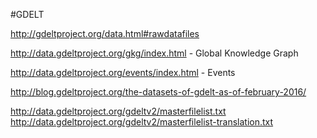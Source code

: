 #GDELT

http://gdeltproject.org/data.html#rawdatafiles

http://data.gdeltproject.org/gkg/index.html - Global Knowledge Graph

http://data.gdeltproject.org/events/index.html - Events

http://blog.gdeltproject.org/the-datasets-of-gdelt-as-of-february-2016/

http://data.gdeltproject.org/gdeltv2/masterfilelist.txt
http://data.gdeltproject.org/gdeltv2/masterfilelist-translation.txt
